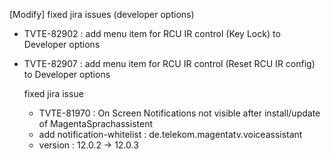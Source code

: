 
[Modify] fixed jira issues (developer options)

- TVTE-82902 : add menu item for RCU IR control (Key Lock) to Developer options
- TVTE-82907 : add menu item for RCU IR control (Reset RCU IR config) to Developer options



    fixed jira issue
    
    - TVTE-81970 : On Screen Notifications not visible after install/update of MagentaSprachassistent
    - add notification-whitelist : de.telekom.magentatv.voiceassistant
    - version : 12.0.2 -> 12.0.3